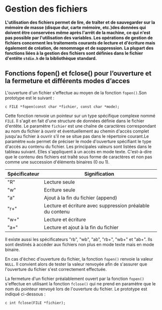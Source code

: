# Gestion des fichiers

**L'utilisation des fichiers permet de lire, de traîter et de sauvegarder sur la mémoire de masse (disque dur, carte mémoire, etc.)des données qui doivent être conservées même après l'arrêt de la machine, ce qui n'est pas possible par l'utilisation des variables. Les opérations de gestion de fichiers concernent les traitements courants de lecture et d'écriture mais également de création, de renommage et de suppression. La plupart des fonctions liées à la gestion des fichiers sont définies dans le fichier d'entête `stdio.h` de la bibliothèque standard.**

## Fonctions fopen() et fclose() pour l’ouverture et la fermeture et différents modes d’acces

L'ouverture d'un fichier s'effectue au moyen de la fonction `fopen()`.Son prototype est le suivant :

```c FILE *fopen(const char *fichier, const char *mode);```

Cette fonction renvoie un pointeur sur un type spécifique complexe nommé `FILE`. Il s'agit en fait d'une structure de données définie dans le fichier d'entête.
Le paramètre `fichier` est une chaîne de caractères correspondant au nom du fichier à ouvrir et éventuellement au chemin d'accès complet jusqu'au fichier à ouvrir s'il ne se situe pas dans le répertoire courant.Le paramètre `mode` permet de préciser le mode d'ouverture spécifiant le type d'accès au contenu du fichier. Les principales valeurs sont listées dans le tableau suivant. Elles s'appliquent à un accès en mode texte. C'est-à-dire que le contenu des fichiers est traîté sous forme de caractères et non pas comme une succession d'éléments binaires (0 ou 1). 

| Spécificateur | Signification |
| --------------- | ----------- |
| "R" | Lecture seule |
| "w" | Ecriture seule |
| "a" | Ajout à la fin du fichier (append) |
| "r+" | Lecture et écriture avec suppression préalable du contenu |
| "w+" | Lecture et écriture |
| "a+" | Lecture et ajout à la fin du fichier |

Il existe aussi les spécificateurs "rb", "wb", "ab", "rb+", "wb+" et "ab+". Ils sont destinés à accéder aux fichiers non plus en mode texte mais en mode binaire.

En cas d'échec d'ouverture du fichier, la fonction `fopen()` renvoie la valeur `NULL`. Il convient alors de tester la valeur renvoyée afin de s'assurer que l'ouverture du fichier s'est correctement effectuée.

La fermeture d'un fichier préalablement ouvert par la fonction `fopen()` s'effectue en utilisant la fonction `fclose()` qui ne prend en
paramètre que le nom du pointeur renvoyé lors de l'ouverture du fichier. Le prototype est indiqué ci-dessous :

```c int fclose(FILE *fichier);```


